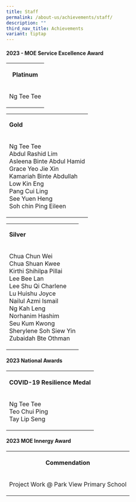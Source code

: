 ```yaml
---
title: Staff
permalink: /about-us/achievements/staff/
description: ""
third_nav_title: Achievements
variant: tiptap
---
```

<h4><strong>2023 - MOE Service Excellence Award</strong></h4>
<table>
<tbody>
<tr>
<th rowspan="1" colspan="1">
<p>Platinum</p>
</th>
</tr>
<tr>
<td rowspan="1" colspan="1">
<p>Ng Tee Tee</p>
</td>
</tr>
</tbody>
</table>
<table>
<tbody>
<tr>
<td rowspan="1" colspan="1">
<p><strong>Gold</strong>
</p>
</td>
</tr>
<tr>
<td rowspan="1" colspan="1">
<p>Ng Tee Tee
<br>Abdul Rashid Lim
<br>Asleena Binte Abdul Hamid
<br>Grace Yeo Jie Xin
<br>Kamariah Binte Abdullah
<br>Low Kin Eng
<br>Pang Cui Ling
<br>See Yuen Heng
<br>Soh chin Ping Eileen</p>
</td>
</tr>
</tbody>
</table>
<table>
<tbody>
<tr>
<td rowspan="1" colspan="1">
<p><strong>Silver</strong>
</p>
</td>
</tr>
<tr>
<td rowspan="1" colspan="1">
<p>Chua Chun Wei
<br>Chua Shuan Kwee
<br>Kirthi Shihilpa Pillai
<br>Lee Bee Lan
<br>Lee Shu Qi Charlene
<br>Lu Huishu Joyce
<br>Nailul Azmi Ismail
<br>Ng Kah Leng
<br>Norhanim Hashim
<br>Seu Kum Kwong
<br>Sherylene Soh Siew Yin
<br>Zubaidah Bte Othman</p>
</td>
</tr>
</tbody>
</table>
<h4>2023 National Awards</h4>
<table>
<tbody>
<tr>
<th rowspan="1" colspan="1">
<p><strong>COVID-19 Resilience Medal</strong>
</p>
</th>
</tr>
<tr>
<td rowspan="1" colspan="1">
<p>Ng Tee Tee
<br>Teo Chui Ping
<br>Tay Lip Seng</p>
</td>
</tr>
</tbody>
</table>
<h4>2023 MOE Innergy Award</h4>
<table>
<tbody>
<tr>
<th rowspan="1" colspan="1">
<p>Commendation</p>
</th>
</tr>
<tr>
<td rowspan="1" colspan="1">
<p>Project Work @ Park View Primary School</p>
</td>
</tr>
</tbody>
</table>
<p></p>